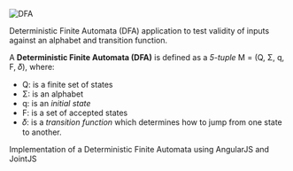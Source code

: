 ![DFA](http://g.recordit.co/OO7nGeeUiK.gif)

Deterministic Finite Automata (DFA) application to test validity
of inputs against an alphabet and transition function.

A **Deterministic Finite Automata (DFA)** is defined as a *5-tuple*
M = (Q, Σ, q, F, 𝛿), where:

- Q: is a finite set of states
- Σ: is an alphabet
- q: is an *initial state*
- F: is a set of accepted states
- 𝛿: is a *transition function* which determines how to jump from one state to another.

Implementation of a Deterministic Finite Automata using AngularJS and JointJS
